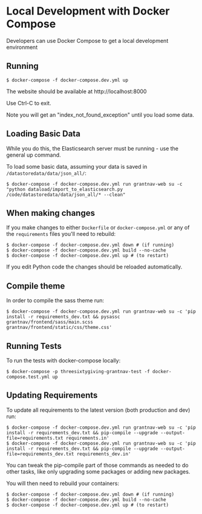 # Local Development with Docker Compose

Developers can use Docker Compose to get a local development environment

## Running

```
$ docker-compose -f docker-compose.dev.yml up
```

The website should be available at http://localhost:8000

Use Ctrl-C to exit.

Note you will get an "index_not_found_exception" until you load some data.

## Loading Basic Data

While you do this, the Elasticsearch server must be running - use the general up command.

To load some basic data, assuming your data is saved in `/datastoredata/data/json_all/`:

```
$ docker-compose -f docker-compose.dev.yml run grantnav-web su -c "python dataload/import_to_elasticsearch.py /code/datastoredata/data/json_all/* --clean"
```

## When making changes

If you make changes to either `Dockerfile` or `docker-compose.yml` or any of the `requirements` files you'll need to rebuild:

```
$ docker-compose -f docker-compose.dev.yml down # (if running)
$ docker-compose -f docker-compose.dev.yml build --no-cache
$ docker-compose -f docker-compose.dev.yml up # (to restart)
```

If you edit Python code the changes should be reloaded automatically.


## Compile theme

In order to compile the sass theme run:

``` 
$ docker-compose -f docker-compose.dev.yml run grantnav-web su -c 'pip install -r requirements_dev.txt && pysassc grantnav/frontend/sass/main.scss grantnav/frontend/static/css/theme.css'
```


## Running Tests

To run the tests with docker-compose locally:

```
$ docker-compose -p threesixtygiving-grantnav-test -f docker-compose.test.yml up
```


## Updating Requirements

To update all requirements to the latest version (both production and dev) run:

```
$ docker-compose -f docker-compose.dev.yml run grantnav-web su -c 'pip install -r requirements_dev.txt && pip-compile --upgrade --output-file=requirements.txt requirements.in'
$ docker-compose -f docker-compose.dev.yml run grantnav-web su -c 'pip install -r requirements_dev.txt && pip-compile --upgrade --output-file=requirements_dev.txt requirements_dev.in'
```

You can tweak the pip-compile part of those commands as needed to do other tasks, like only upgrading some packages or adding new packages.

You will then need to rebuild your containers:

```
$ docker-compose -f docker-compose.dev.yml down # (if running)
$ docker-compose -f docker-compose.dev.yml build --no-cache
$ docker-compose -f docker-compose.dev.yml up # (to restart)
```
